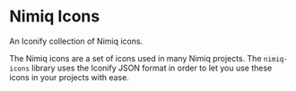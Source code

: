 # Nimiq Icons

An Iconify collection of Nimiq icons.

The Nimiq icons are a set of icons used in many Nimiq projects. The `nimiq-icons` library uses the Iconify JSON format in order to let you use these icons in your projects with ease. 
